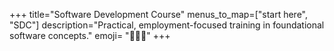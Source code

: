 +++
title="Software Development Course"
menus_to_map=["start here", "SDC"]
description="Practical, employment-focused training in foundational software concepts."
emoji= "🧑🏾‍🔧" 
+++

